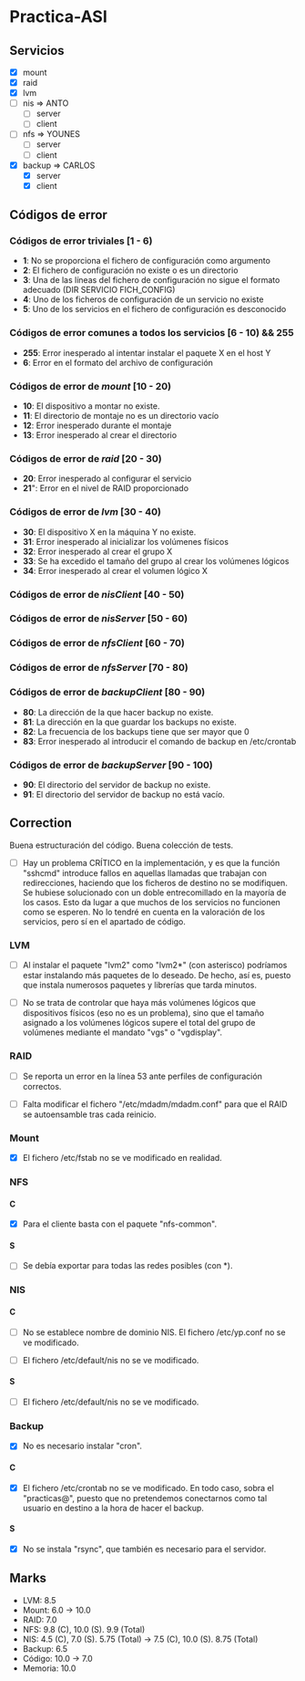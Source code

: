 # Practica-ASI
## Servicios

- [x] mount
- [x] raid
- [x] lvm
- [ ] nis => ANTO
  + [ ] server
  + [ ] client
- [ ] nfs => YOUNES
  + [ ] server
  + [ ] client
- [x] backup => CARLOS
  + [x] server
  + [x] client

## Códigos de error
### Códigos de error triviales [1 - 6)

- **1**: No se proporciona el fichero de configuración como argumento
- **2**: El fichero de configuración no existe o es un directorio
- **3**: Una de las líneas del fichero de configuración no sigue el formato adecuado (DIR SERVICIO FICH_CONFIG)
- **4**: Uno de los ficheros de configuración de un servicio no existe
- **5**: Uno de los servicios en el fichero de configuración es desconocido

### Códigos de error comunes a todos los servicios [6 - 10) && 255

- **255**: Error inesperado al intentar instalar el paquete X en el host Y
- **6**: Error en el formato del archivo de configuración

### Códigos de error de *mount* [10 - 20)

- **10**: El dispositivo a montar no existe.
- **11**: El directorio de montaje no es un directorio vacío
- **12**: Error inesperado durante el montaje
- **13**: Error inesperado al crear el directorio

### Códigos de error de *raid* [20 - 30)

- **20**: Error inesperado al configurar el servicio
- **21**": Error en el nivel de RAID proporcionado

### Códigos de error de *lvm* [30 - 40)

- **30**: El dispositivo X en la máquina Y no existe.
- **31**: Error inesperado al inicializar los volúmenes físicos
- **32**: Error inesperado al crear el grupo X
- **33**: Se ha excedido el tamaño del grupo al crear los volúmenes lógicos
- **34**: Error inesperado al crear el volumen lógico X

### Códigos de error de *nisClient* [40 - 50)

### Códigos de error de *nisServer* [50 - 60)

### Códigos de error de *nfsClient* [60 - 70)

### Códigos de error de *nfsServer* [70 - 80)

### Códigos de error de *backupClient* [80 - 90)

- **80**: La dirección de la que hacer backup no existe.
- **81**: La dirección en la que guardar los backups no existe.
- **82**: La frecuencia de los backups tiene que ser mayor que 0
- **83**: Error inesperado al introducir el comando de backup en /etc/crontab

### Códigos de error de *backupServer* [90 - 100)

- **90**: El directorio del servidor de backup no existe.
- **91**: El directorio del servidor de backup no está vacío.


## Correction

Buena estructuración del código. Buena colección de tests.

- [ ] Hay un problema CRÍTICO en la implementación, y es que la función "sshcmd"
	  introduce fallos en aquellas llamadas que trabajan con redirecciones,
	  haciendo que los ficheros de destino no se modifiquen. Se hubiese
	  solucionado con un doble entrecomillado en la mayoría de los casos. Esto
	  da lugar a que muchos de los servicios no funcionen como se esperen. No lo
	  tendré en cuenta en la valoración de los servicios, pero sí en el apartado
	  de código.

### LVM

- [ ] Al instalar el paquete "lvm2" como "lvm2*" (con asterisco) podríamos estar
	  instalando más paquetes de lo deseado. De hecho, así es, puesto que
	  instala numerosos paquetes y librerías que tarda minutos.

- [ ] No se trata de controlar que haya más volúmenes lógicos que dispositivos
	  físicos (eso no es un problema), sino que el tamaño asignado a los
	  volúmenes lógicos supere el total del grupo de volúmenes mediante el
	  mandato "vgs" o "vgdisplay".

### RAID

- [ ] Se reporta un error en la línea 53 ante perfiles de configuración
	  correctos.

- [ ] Falta modificar el fichero "/etc/mdadm/mdadm.conf" para que el RAID se
	  autoensamble tras cada reinicio.

### Mount

- [x] El fichero /etc/fstab no se ve modificado en realidad.


### NFS
#### C

- [x] Para el cliente basta con el paquete "nfs-common".

#### S

- [ ] Se debía exportar para todas las redes posibles (con *).

### NIS
#### C

- [ ] No se establece nombre de dominio NIS. El fichero /etc/yp.conf no se ve
	  modificado.

- [ ] El fichero /etc/default/nis no se ve modificado.

#### S

- [ ] El fichero /etc/default/nis no se ve modificado.

### Backup

- [x] No es necesario instalar "cron".

#### C

- [x] El fichero /etc/crontab no se ve modificado. En todo caso, sobra el
	  "practicas@", puesto que no pretendemos conectarnos como tal usuario en
	  destino a la hora de hacer el backup.

#### S

- [x] No se instala "rsync", que también es necesario para el servidor.

## Marks

- LVM: 8.5
- Mount: 6.0 -> 10.0
- RAID: 7.0
- NFS: 9.8 (C), 10.0 (S). 9.9 (Total)
- NIS: 4.5 (C), 7.0 (S). 5.75 (Total) -> 7.5 (C), 10.0 (S). 8.75 (Total)
- Backup: 6.5
- Código: 10.0 -> 7.0
- Memoria: 10.0
